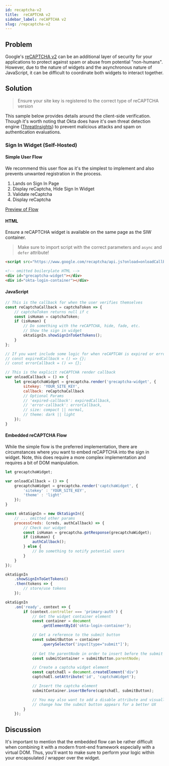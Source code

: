 ```yaml
---
id: recaptcha-v2
title:  reCAPTCHA v2
sidebar_label: reCAPTCHA v2
slug: /repcaptcha-v2
---
```


## Problem
Google's [reCAPTCHA v2](https://developers.google.com/recaptcha/intro) can be an additional layer of security for your applications to protect against spam or abuse from potential "non-humans". However, due to the nature of widgets and the asynchronous nature of JavaScript, it can be difficult to coordinate both widgets to interact together.

## Solution
> Ensure your site key is registered to the correct type of reCAPTCHA version

This sample below provides details around the client-side verification. Though it's worth noting that Okta does have it's own threat detection engine ([ThreatInsights](https://help.okta.com/en/prod/Content/Topics/Security/threat-insight/ti-index.htm)) to prevent malicious attacks and spam on authentication evaluations.

### Sign In Widget (Self-Hosted)
#### Simple User Flow
We recommend this user flow as it's the simplest to implement and also prevents unwanted registration in the process.

1. Lands on Sign In Page
2. Display reCaptcha, Hide Sign In Widget
3. Validate reCaptcha
4. Display reCaptcha

[Preview of Flow](https://user-images.githubusercontent.com/6020066/109988046-22e14900-7cd5-11eb-8802-521ae4fc5e35.gif)

#### HTML
Ensure a reCAPTCHA widget is available on the same page as the SIW container.

> Make sure to import script with the correct parameters and `async` and `defer` attribute!
```html
<script src="https://www.google.com/recaptcha/api.js?onload=onloadCallback&render=explicit" async defer>
```

```html
<!-- omitted boilerplate HTML -->
<div id="grecaptcha-widget"></div>
<div id="okta-login-container"></div>
```

#### JavaScript
```js
// This is the callback for when the user verifies themselves
const reCaptchaCallback = captchaToken => {
    // captchaToken returns null if c
    const isHuman = captchaToken;
    if (isHuman) {
        // Do something with the reCAPTCHA, hide, fade, etc.
        // Show the sign in widget
        oktaSignIn.showSignInToGetTokens();
    }
};

// If you want include some logic for when reCAPTCAH is expired or errors
// const expiredCallback = () => {};
// const errorCallback = () => {};

// This is the explicit reCAPTCHA render callback
var onloadCallback = () => {
    let grecaptchaWidget = grecaptcha.render('grecaptcha-widget', {
        sitekey: 'YOUR_SITE_KEY',
        callback: reCaptchaCallback
        // Optional Params
        // 'expired-callback': expiredCallback,
        // 'error-callback': errorCallback,
        // size: compact || normal,
        // theme: dark || light
    });
}
```

#### Embedded reCAPTCHA Flow
While the simple flow is the preferred implementation, there are circumstances where you want to embed reCAPTCHA into the sign in widget. Note, this does require a more complex implementation and requires a bit of DOM manipulation.

```js
let grecaptchaWidget;

var onloadCallback = () => {
    grecaptchaWidget = grecaptcha.render('captchaWidget', {
        'sitekey' : 'YOUR_SITE_KEY',
        'theme' : 'light'
    });
}

const oktaSignIn = new OktaSignIn({
    // ... omitted other params
    processCreds: (creds, authCallback) => {
        // Check our widget 
        const isHuman = grecaptcha.getResponse(grecaptchaWidget);
        if (isHuman) {
            authCallback();
        } else {
            // Do something to notify potential users
        }
    }
});

oktaSignIn
    .showSignInToGetTokens()
    .then(tokens => {
        // store/use tokens
    });

oktaSignIn
    .on('ready', context => {
        if (context.controller === 'primary-auth') {
            // Get the widget container element
            const container = document
                .getElementById('okta-login-container');

            // Get a reference to the submit button
            const submitButton = container
                .querySelector('input[type="submit"]');
            
            // Get the parentNode in order to insert before the submit button
            const submitContainer = submitButton.parentNode;

            // Create a captcha widget element
            const captchaEl = document.createElement('div')
            captchaEl.setAttribute('id', 'captchaWidget');

            // Insert the captcha element
            submitContainer.insertBefore(captchaEl, submitButton);

            // You may also want to add a disable attribute and visually
            // change how the submit button appears for a better UX
        }
    });
```

## Discussion
It's important to mention that the embedded flow can be rather difficult when combining it with a modern front-end framework especially with a virtual DOM. Thus, you'll want to make sure to perform your logic within your encapsulated / wrapper over the widget.